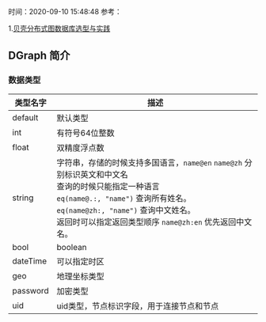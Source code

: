 时间：2020-09-10 15:48:48
参考：

1.[贝壳分布式图数据库选型与实践](https://dbaplus.cn/news-160-3315-1.html)

## DGraph 简介



### 数据类型


|  类型名字    | 描述      |
| ---- | ---- |
| default | 默认类型 |
| int | 有符号64位整数 |
| float | 双精度浮点数 |
| string | 字符串，存储的时候支持多国语言，`name@en` `name@zh` 分别标识英文和中文名<br>查询的时候只能指定一种语言<br>  `eq(name@.:, "name")`   查询所有姓名。 <br>  `eq(name@zh:, "name")` 查询中文姓名。 <br>返回时可以指定返回类型顺序 `name@zh:en` 优先返回中文名。 |
| bool | boolean |
| dateTime | 可以指定时区 |
| geo | 地理坐标类型 |
| password | 加密类型 |
| uid | uid类型，节点标识字段，用于连接节点和节点 |

